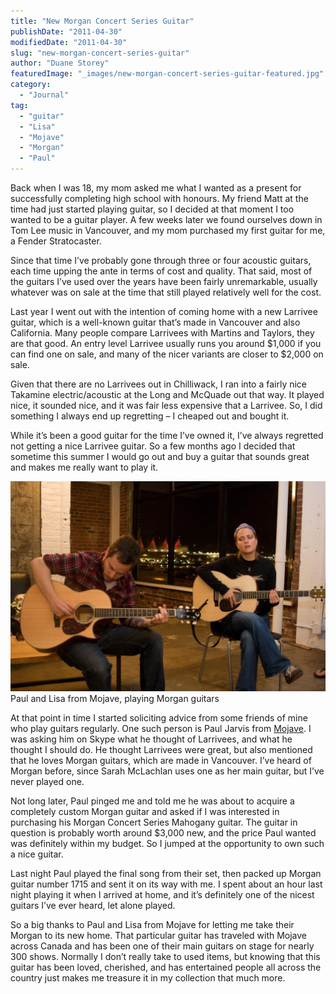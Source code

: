 ```yaml
---
title: "New Morgan Concert Series Guitar"
publishDate: "2011-04-30"
modifiedDate: "2011-04-30"
slug: "new-morgan-concert-series-guitar"
author: "Duane Storey"
featuredImage: "_images/new-morgan-concert-series-guitar-featured.jpg"
category:
  - "Journal"
tag:
  - "guitar"
  - "Lisa"
  - "Mojave"
  - "Morgan"
  - "Paul"
---
```


Back when I was 18, my mom asked me what I wanted as a present for successfully completing high school with honours. My friend Matt at the time had just started playing guitar, so I decided at that moment I too wanted to be a guitar player. A few weeks later we found ourselves down in Tom Lee music in Vancouver, and my mom purchased my first guitar for me, a Fender Stratocaster.

Since that time I’ve probably gone through three or four acoustic guitars, each time upping the ante in terms of cost and quality. That said, most of the guitars I’ve used over the years have been fairly unremarkable, usually whatever was on sale at the time that still played relatively well for the cost.

Last year I went out with the intention of coming home with a new Larrivee guitar, which is a well-known guitar that’s made in Vancouver and also California. Many people compare Larrivees with Martins and Taylors, they are that good. An entry level Larrivee usually runs you around $1,000 if you can find one on sale, and many of the nicer variants are closer to $2,000 on sale.

Given that there are no Larrivees out in Chilliwack, I ran into a fairly nice Takamine electric/acoustic at the Long and McQuade out that way. It played nice, it sounded nice, and it was fair less expensive that a Larrivee. So, I did something I always end up regretting – I cheaped out and bought it.

While it’s been a good guitar for the time I’ve owned it, I’ve always regretted not getting a nice Larrivee guitar. So a few months ago I decided that sometime this summer I would go out and buy a guitar that sounds great and makes me really want to play it.

[![](_images/new-morgan-concert-series-guitar-1.jpg "3756863541_89e339f6b9_o")](_images/new-morgan-concert-series-guitar-1.jpg)Paul and Lisa from Mojave, playing Morgan guitars



At that point in time I started soliciting advice from some friends of mine who play guitars regularly. One such person is Paul Jarvis from [Mojave](http://mojave.fm/). I was asking him on Skype what he thought of Larrivees, and what he thought I should do. He thought Larrivees were great, but also mentioned that he loves Morgan guitars, which are made in Vancouver. I’ve heard of Morgan before, since Sarah McLachlan uses one as her main guitar, but I’ve never played one.

Not long later, Paul pinged me and told me he was about to acquire a completely custom Morgan guitar and asked if I was interested in purchasing his Morgan Concert Series Mahogany guitar. The guitar in question is probably worth around $3,000 new, and the price Paul wanted was definitely within my budget. So I jumped at the opportunity to own such a nice guitar.

Last night Paul played the final song from their set, then packed up Morgan guitar number 1715 and sent it on its way with me. I spent about an hour last night playing it when I arrived at home, and it’s definitely one of the nicest guitars I’ve ever heard, let alone played.

So a big thanks to Paul and Lisa from Mojave for letting me take their Morgan to its new home. That particular guitar has traveled with Mojave across Canada and has been one of their main guitars on stage for nearly 300 shows. Normally I don’t really take to used items, but knowing that this guitar has been loved, cherished, and has entertained people all across the country just makes me treasure it in my collection that much more.